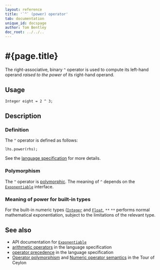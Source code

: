 ```yaml
---
layout: reference
title: '`^` (power) operator'
tab: documentation
unique_id: docspage
author: Tom Bentley
doc_root: ../../..
---
```


# #{page.title}

The right-associative, binary `^` operator is used to compute its left-hand 
operand *raised to the power* of its right-hand operand.

## Usage 

    Integer eight = 2 ^ 3;

## Description

### Definition

The `^` operator is defined as follows:

<!-- check:none -->
    lhs.power(rhs);

See the [language specification](#{site.urls.spec_current}#arithmetic) for more details.

### Polymorphism

The `^` operator is [polymorphic](#{page.doc_root}/reference/operator/operator-polymorphism). 
The meaning of `^` depends on the 
[`Exponentiable`](#{site.urls.apidoc_current}/interface_Exponentiable.html) interface.

### Meaning of power for built-in types

For the built-in numeric types ([`Integer`](#{site.urls.apidoc_current}/class_Integer.html) and
[`Float`](#{site.urls.apidoc_current}/class_Float.html), `**` 
`**` performs normal mathematical exponentiation, subject to the limitations
of the relevant type.


## See also

* API documentation for [`Exponentiable`](#{site.urls.apidoc_current}/interface_Exponentiable.html)
* [arithmetic operators](#{site.urls.spec_current}#arithmetic) in the 
  language specification
* [operator precedence](#{site.urls.spec_current}#operatorprecedence) in the 
  language specification
* [Operator polymorphism](#{page.doc_root}/tour/language-module/#operator_polymorphism) 
  and 
  [Numeric operator semantics](#{page.doc_root}/tour/language-module/#numeric_operator_semantics) 
  in the Tour of Ceylon

